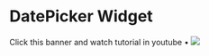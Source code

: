 # DatePicker Widget

Click this banner and watch tutorial in youtube • [![](https://cdn.dribbble.com/userupload/16388957/file/original-14d2024472dd7d5bd30dec592270f3bf.png?resize=1504x846)](https://youtu.be/8-UZmN6hfcM?si=2zu3cBCRiBIKWw_F)
